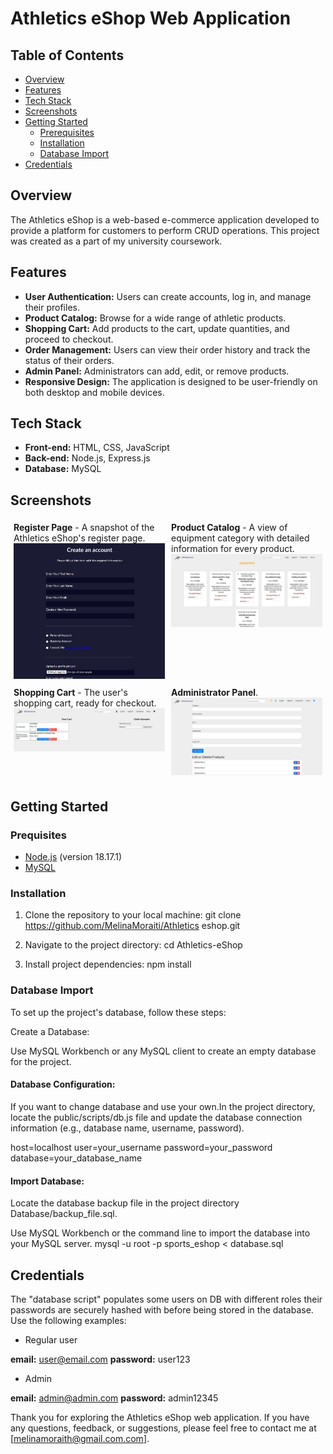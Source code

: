 # Athletics eShop Web Application

## Table of Contents
- [Overview](#overview)
- [Features](#features)
- [Tech Stack](#tech-stack)
- [Screenshots](#screenshots)
- [Getting Started](#getting-started)
  - [Prerequisites](#prerequisites)
  - [Installation](#installation)
  - [Database Import](#database-import)
- [Credentials](#Credentials)

## Overview

The Athletics eShop is a web-based e-commerce application developed to provide a platform for customers to perform CRUD operations. This project was created as a part of my university coursework.

## Features

- **User Authentication:** Users can create accounts, log in, and manage their profiles.
- **Product Catalog:** Browse for a wide range of athletic products.
- **Shopping Cart:** Add products to the cart, update quantities, and proceed to checkout.
- **Order Management:** Users can view their order history and track the status of their orders.
- **Admin Panel:** Administrators can add, edit, or remove products.
- **Responsive Design:** The application is designed to be user-friendly on both desktop and mobile devices.

## Tech Stack

- **Front-end:** HTML, CSS, JavaScript
- **Back-end:** Node.js, Express.js
- **Database:** MySQL

## Screenshots 

<div style="display: flex; flex-wrap: wrap; justify-content: center;">
  <div style="flex: 0 0 calc(50% - 10px); margin: 5px;">
    <b>Register Page</b> - A snapshot of the Athletics eShop's register page.
    <img src="Screenshots/signup.jpg" alt="Register Page" width="100%">
  </div>
  <div style="flex: 0 0 calc(50% - 10px); margin: 5px;">
    <b>Product Catalog</b> - A view of equipment category with detailed information for every product.
    <img src="Screenshots/product_catalog.jpg" alt="Product Catalog" width="100%">
  </div>
  <div style="flex: 0 0 calc(50% - 10px); margin: 5px;">
    <b>Shopping Cart</b> - The user's shopping cart, ready for checkout.
    <img src="Screenshots/shopping_cart.jpg" alt="Shopping Cart" width="100%">
  </div>
  <div style="flex: 0 0 calc(50% - 10px); margin: 5px;">
    <b>Administrator Panel</b>.
    <img src="Screenshots/admin_panel.jpg" alt="Administration Panel" width="100%">
  </div>
</div>

## Getting Started

### Prequisites

- [Node.js](https://nodejs.org/) (version 18.17.1)
- [MySQL](https://www.mysql.com/) 

### Installation

1. Clone the repository to your local machine:
  git clone https://github.com/MelinaMoraiti/Athletics eshop.git

2. Navigate to the project directory:
  cd Athletics-eShop
3. Install project dependencies:
  npm install


### Database Import
To set up the project's database, follow these steps:

Create a Database:

Use MySQL Workbench or any MySQL client to create an empty database for the project.

#### Database Configuration:

If you want to change database and use your own.In the project directory, locate the public/scripts/db.js file and update the database connection information (e.g., database name, username, password).

host=localhost
user=your_username
password=your_password
database=your_database_name

#### Import Database:

Locate the database backup file in the project directory Database/backup_file.sql.

Use MySQL Workbench or the command line to import the database into your MySQL server.
mysql -u root -p sports_eshop < database.sql


## Credentials

The "database script" populates some users on DB with different roles their passwords are securely hashed with before being stored in the database. Use the following examples:

- Regular user
  
**email:** user@email.com
**password:** user123

- Admin
  
**email:** admin@admin.com
**password:** admin12345

Thank you for exploring the Athletics eShop web application. If you have any questions, feedback, or suggestions, please feel free to contact me at [melinamoraith@gmail.com.com].
